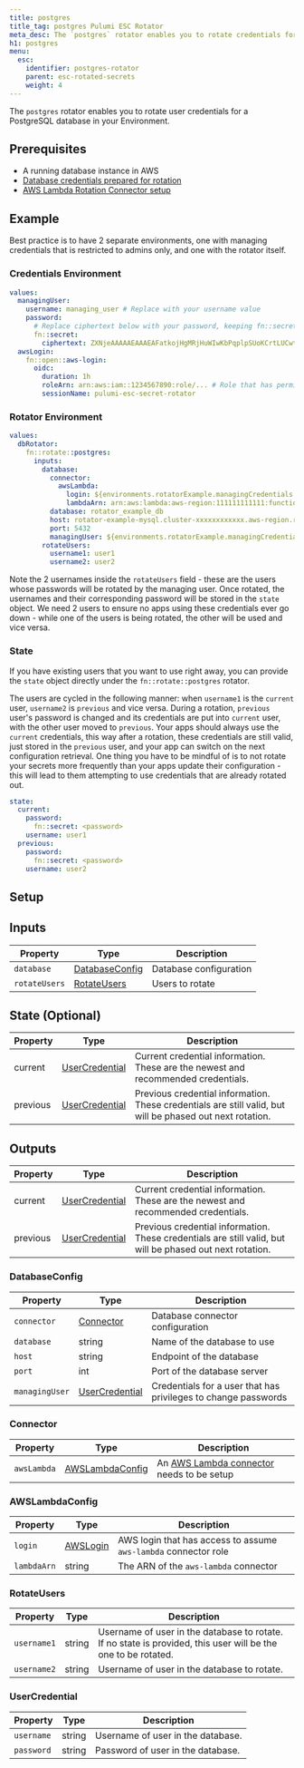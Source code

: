 ```yaml
---
title: postgres
title_tag: postgres Pulumi ESC Rotator
meta_desc: The `postgres` rotator enables you to rotate credentials for Postgres.
h1: postgres
menu:
  esc:
    identifier: postgres-rotator
    parent: esc-rotated-secrets
    weight: 4
---
```


The `postgres` rotator enables you to rotate user credentials for a PostgreSQL database in your Environment.

## Prerequisites

- A running database instance in AWS
- [Database credentials prepared for rotation](/docs/esc/environments/rotation/db-preparation)
- [AWS Lambda Rotation Connector setup](/docs/esc/environments/rotation/aws-lambda)

## Example

Best practice is to have 2 separate environments, one with managing credentials that is restricted to admins only, and one with the rotator itself.

### Credentials Environment

```yaml
values:
  managingUser:
    username: managing_user # Replace with your username value
    password:
      # Replace ciphertext below with your password, keeping fn::secret to encrypt it, like so "fn::secret: <password>"
      fn::secret:
        ciphertext: ZXNjeAAAAAEAAAEAFatkojHgMRjHuWIwKbPqplpSUoKCrtLUCwtU0rhJuhtOa6eUBM/kxRgB/rp9
  awsLogin:
    fn::open::aws-login:
      oidc:
        duration: 1h
        roleArn: arn:aws:iam::1234567890:role/... # Role that has permissions to rotate your credentials, setup as part of the aws-lambda rotation connector
        sessionName: pulumi-esc-secret-rotator
```

### Rotator Environment

```yaml
values:
  dbRotator:
    fn::rotate::postgres:
      inputs:
        database:
          connector:
            awsLambda:
              login: ${environments.rotatorExample.managingCredentials.awsLogin} # An implicit import from the above environment (assuming it's called rotatorExample/managingCredentials)
              lambdaArn: arn:aws:lambda:aws-region:111111111111:function:PulumiEscSecretRotatorLambda-Function-xxxxxxx
          database: rotator_example_db
          host: rotator-example-mysql.cluster-xxxxxxxxxxxx.aws-region.rds.amazonaws.com
          port: 5432
          managingUser: ${environments.rotatorExample.managingCredentials.managingUser} # An implicit import from the above environment (assuming it's called rotatorExample/managingCredentials)
        rotateUsers:
          username1: user1
          username2: user2
```

Note the 2 usernames inside the `rotateUsers` field - these are the users whose passwords will be rotated by the managing user. Once rotated, the usernames and their corresponding password will be stored in the `state` object. We need 2 users to ensure no apps using these credentials ever go down - while one of the users is being rotated, the other will be used and vice versa.

### State

If you have existing users that you want to use right away, you can provide the `state` object directly under the `fn::rotate::postgres` rotator.

The users are cycled in the following manner: when `username1` is the `current` user, `username2` is `previous` and vice versa. During a rotation, `previous` user's password is changed and its credentials are put into `current` user, with the other user moved to `previous`. Your apps should always use the `current` credentials, this way after a rotation, these credentials are still valid, just stored in the `previous` user, and your app can switch on the next configuration retrieval. One thing you have to be mindful of is to not rotate your secrets more frequently than your apps update their configuration - this will lead to them attempting to use credentials that are already rotated out.

```yaml
state:
  current:
    password:
      fn::secret: <password>
    username: user1
  previous:
    password:
      fn::secret: <password>
    username: user2
```

## Setup

## Inputs

| Property      | Type                              | Description            |
|---------------|-----------------------------------|------------------------|
| `database`    | [DatabaseConfig](#databaseconfig) | Database configuration |
| `rotateUsers` | [RotateUsers](#rotateusers)       | Users to rotate        |

## State (Optional)

| Property | Type                              | Description                                                                                               |
|----------|-----------------------------------|-----------------------------------------------------------------------------------------------------------|
| current  | [UserCredential](#usercredential) | Current credential information. These are the newest and recommended credentials.                         |
| previous | [UserCredential](#usercredential) | Previous credential information. These credentials are still valid, but will be phased out next rotation. |

## Outputs

| Property | Type                              | Description                                                                                               |
|----------|-----------------------------------|-----------------------------------------------------------------------------------------------------------|
| current  | [UserCredential](#usercredential) | Current credential information. These are the newest and recommended credentials.                         |
| previous | [UserCredential](#usercredential) | Previous credential information. These credentials are still valid, but will be phased out next rotation. |

### DatabaseConfig

| Property       | Type                                                | Description                                                     |
|----------------|-----------------------------------------------------|-----------------------------------------------------------------|
| `connector`    | [Connector](#connector)                             | Database connector configuration                                |
| `database`     | string                                              | Name of the database to use                                     |
| `host`         | string                                              | Endpoint of the database                                        |
| `port`         | int                                                 | Port of the database server                                     |
| `managingUser` | [UserCredential](#usercredential)                   | Credentials for a user that has privileges to change passwords  |

### Connector

| Property    | Type                                | Description                      |
|-------------|-------------------------------------|----------------------------------|
| `awsLambda` | [AWSLambdaConfig](#awslambdaconfig) | An [AWS Lambda connector](/docs/esc/environment/rotation/aws-lambda) needs to be setup |

### AWSLambdaConfig

| Property    | Type                                                                  | Description                                                     |
|-------------|-----------------------------------------------------------------------|-----------------------------------------------------------------|
| `login`     | [AWSLogin](/docs/esc/integrations/dynamic-login-credentials/aws-login) | AWS login that has access to assume `aws-lambda` connector role |
| `lambdaArn` | string                                                                | The ARN of the `aws-lambda` connector                           |

### RotateUsers

| Property    | Type   | Description                                                                                                   |
|-------------|--------|---------------------------------------------------------------------------------------------------------------|
| `username1` | string | Username of user in the database to rotate. If no state is provided, this user will be the one to be rotated. |
| `username2` | string | Username of user in the database to rotate.                                                                   |

### UserCredential

| Property   | Type   | Description                       |
|------------|--------|-----------------------------------|
| `username` | string | Username of user in the database. |
| `password` | string | Password of user in the database. |
